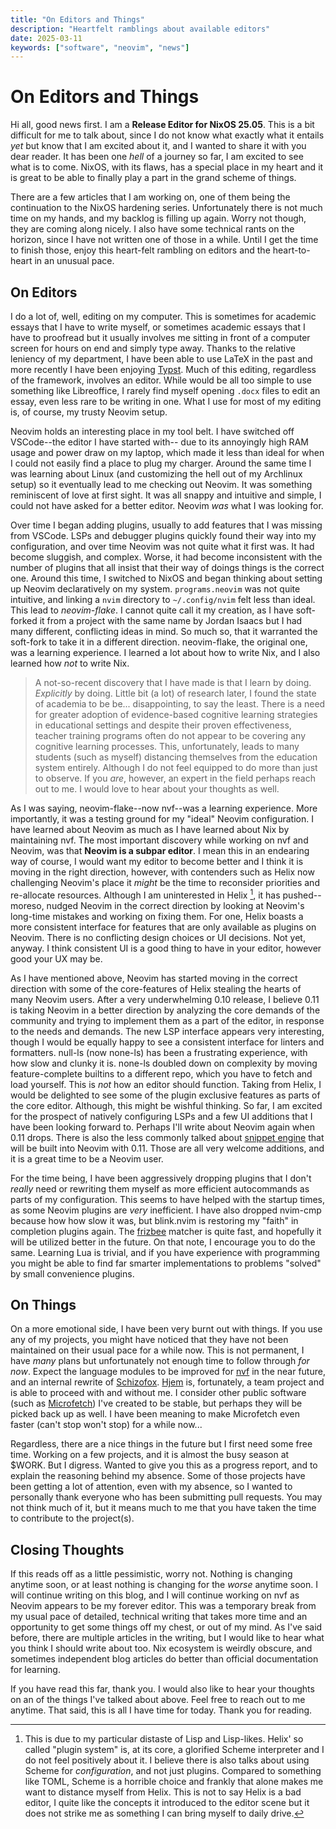 ```yaml
---
title: "On Editors and Things"
description: "Heartfelt ramblings about available editors"
date: 2025-03-11
keywords: ["software", "neovim", "news"]
---
```


# On Editors and Things

Hi all, good news first. I am a **Release Editor for NixOS 25.05**. This is a
bit difficult for me to talk about, since I do not know what exactly what it
entails _yet_ but know that I am excited about it, and I wanted to share it with
you dear reader. It has been one _hell_ of a journey so far, I am excited to see
what is to come. NixOS, with its flaws, has a special place in my heart and it
is great to be able to finally play a part in the grand scheme of things.

There are a few articles that I am working on, one of them being the
continuation to the NixOS hardening series. Unfortunately there is not much time
on my hands, and my backlog is filling up again. Worry not though, they are
coming along nicely. I also have some technical rants on the horizon, since I
have not written one of those in a while. Until I get the time to finish those,
enjoy this heart-felt rambling on editors and the heart-to-heart in an unusual
pace.

## On Editors

I do a lot of, well, editing on my computer. This is sometimes for academic
essays that I have to write myself, or sometimes academic essays that I have to
proofread but it usually involves me sitting in front of a computer screen for
hours on end and simply type away. Thanks to the relative leniency of my
department, I have been able to use LaTeX in the past and more recently I have
been enjoying [Typst](https://typst.app). Much of this editing, regardless of
the framework, involves an editor. While would be all too simple to use
something like Libreoffice, I rarely find myself opening `.docx` files to edit
an essay, even less rare to be writing in one. What I use for most of my editing
is, of course, my trusty Neovim setup.

Neovim holds an interesting place in my tool belt. I have switched off
VSCode--the editor I have started with-- due to its annoyingly high RAM usage
and power draw on my laptop, which made it less than ideal for when I could not
easily find a place to plug my charger. Around the same time I was learning
about Linux (and customizing the hell out of my Archlinux setup) so it
eventually lead to me checking out Neovim. It was something reminiscent of love
at first sight. It was all snappy and intuitive and simple, I could not have
asked for a better editor. Neovim _was_ what I was looking for.

Over time I began adding plugins, usually to add features that I was missing
from VSCode. LSPs and debugger plugins quickly found their way into my
configuration, and over time Neovim was not quite what it first was. It had
become sluggish, and complex. Worse, it had become inconsistent with the number
of plugins that all insist that their way of doings things is the correct one.
Around this time, I switched to NixOS and began thinking about setting up Neovim
declaratively on my system. `programs.neovim` was not quite intuitive, and
linking a `nvim` directory to `~/.config/nvim` felt less than ideal. This lead
to _neovim-flake_. I cannot quite call it my creation, as I have soft-forked it
from a project with the same name by Jordan Isaacs but I had many different,
conflicting ideas in mind. So much so, that it warranted the soft-fork to take
it in a different direction. neovim-flake, the original one, was a learning
experience. I learned a lot about how to write Nix, and I also learned how _not_
to write Nix.

> A not-so-recent discovery that I have made is that I learn by doing.
> _Explicitly_ by doing. Little bit (a lot) of research later, I found the state
> of academia to be be... disappointing, to say the least. There is a need for
> greater adoption of evidence-based cognitive learning strategies in
> educational settings and despite their proven effectiveness, teacher training
> programs often do not appear to be covering any cognitive learning processes.
> This, unfortunately, leads to many students (such as myself) distancing
> themselves from the education system entirely. Although I do not feel equipped
> to do more than just to observe. If you _are_, however, an expert in the field
> perhaps reach out to me. I would love to hear about your thoughts as well.

As I was saying, neovim-flake--now nvf--was a learning experience. More
importantly, it was a testing ground for my "ideal" Neovim configuration. I have
learned about Neovim as much as I have learned about Nix by maintaining nvf. The
most important discovery while working on nvf and Neovim, was that **Neovim is a
subpar editor**. I mean this in an endearing way of course, I would want my
editor to become better and I think it is moving in the right direction,
however, with contenders such as Helix now challenging Neovim's place it _might_
be the time to reconsider priorities and re-allocate resources. Although I am
uninterested in Helix [^1], it has pushed--moreso, nudged Neovim in the correct
direction by looking at Neovim's long-time mistakes and working on fixing them.
For one, Helix boasts a more consistent interface for features that are only
available as plugins on Neovim. There is no conflicting design choices or UI
decisions. Not yet, anyway. I think consistent UI is a good thing to have in
your editor, however good your UX may be.

[^1]: This is due to my particular distaste of Lisp and Lisp-likes. Helix' so
    called "plugin system" is, at its core, a glorified Scheme interpreter and I
    do not feel positively about it. I believe there is also talks about using
    Scheme for _configuration_, and not just plugins. Compared to something like
    TOML, Scheme is a horrible choice and frankly that alone makes me want to
    distance myself from Helix. This is not to say Helix is a bad editor, I
    quite like the concepts it introduced to the editor scene but it does not
    strike me as something I can bring myself to daily drive.

As I have mentioned above, Neovim has started moving in the correct direction
with some of the core-features of Helix stealing the hearts of many Neovim
users. After a very underwhelming 0.10 release, I believe 0.11 is taking Neovim
in a better direction by analyzing the core demands of the community and trying
to implement them as a part of the editor, in response to the needs and demands.
The new LSP interface appears very interesting, though I would be equally happy
to see a consistent interface for linters and formatters. null-ls (now none-ls)
has been a frustrating experience, with how slow and clunky it is. none-ls
doubled down on complexity by moving feature-complete builtins to a different
repo, which you have to fetch and load yourself. This is _not_ how an editor
should function. Taking from Helix, I would be delighted to see some of the
plugin exclusive features as parts of the core editor. Although, this might be
wishful thinking. So far, I am excited for the prospect of natively configuring
LSPs and a few UI additions that I have been looking forward to. Perhaps I'll
write about Neovim again when 0.11 drops. There is also the less commonly talked
about [snippet engine](https://github.com/neovim/neovim/pull/27339) that will be
built into Neovim with 0.11. Those are all very welcome additions, and it is a
great time to be a Neovim user.

For the time being, I have been aggressively dropping plugins that I don't
_really_ need or rewriting them myself as more efficient autocommands as parts
of my configuration. This seems to have helped with the startup times, as some
Neovim plugins are _very_ inefficient. I have also dropped nvim-cmp because how
how slow it was, but blink.nvim is restoring my "faith" in completion plugins
again. The [frizbee](https://github.com/Saghen/frizbee) matcher is quite fast,
and hopefully it will be utilized better in the future. On that note, I
encourage you to do the same. Learning Lua is trivial, and if you have
experience with programming you might be able to find far smarter
implementations to problems "solved" by small convenience plugins.

## On Things

[nvf]: https://github.com/notashelf/nvf
[Schizofox]: https://github.com/schizofox/schizofox
[Hjem]: https://github.com/feel-co/hjem
[Microfetch]: https://github.com/notashelf/microfetch

On a more emotional side, I have been very burnt out with things. If you use any
of my projects, you might have noticed that they have not been maintained on
their usual pace for a while now. This is not permanent, I have _many_ plans but
unfortunately not enough time to follow through _for now_. Expect the language
modules to be improved for [nvf] in the near future, and an internal rewrite of
[Schizofox]. [Hjem] is, fortunately, a team project and is able to proceed with
and without me. I consider other public software (such as [Microfetch]) I've
created to be stable, but perhaps they will be picked back up as well. I have
been meaning to make Microfetch even faster (can't stop won't stop) for a while
now...

Regardless, there are a nice things in the future but I first need some free
time. Working on a few projects, and it is almost the busy season at $WORK. But
I digress. Wanted to give you this as a progress report, and to explain the
reasoning behind my absence. Some of those projects have been getting a lot of
attention, even with my absence, so I wanted to personally thank everyone who
has been submitting pull requests. You may not think much of it, but it means
much to me that you have taken the time to contribute to the project(s).

## Closing Thoughts

If this reads off as a little pessimistic, worry not. Nothing is changing
anytime soon, or at least nothing is changing for the _worse_ anytime soon. I
will continue writing on this blog, and I will continue working on nvf as Neovim
appears to be my forever editor. This was a temporary break from my usual pace
of detailed, technical writing that takes more time and an opportunity to get
some things off my chest, or out of my mind. As I've said before, there are
multiple articles in the writing, but I would like to hear what you think I
should write about too. Nix ecosystem is weirdly obscure, and sometimes
independent blog articles do better than official documentation for learning.

If you have read this far, thank you. I would also like to hear your thoughts on
an of the things I've talked about above. Feel free to reach out to me anytime.
That said, this is all I have time for today. Thank you for reading.
